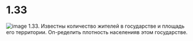 # 1.33
![image](https://user-images.githubusercontent.com/113889092/199091876-b316f4b4-8f96-413c-96db-b7868299edf0.png)
1.33. Известны количество жителей в государстве и площадь его территории. Оп-ределить плотность населенияв этом государстве.
